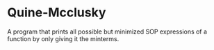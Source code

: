 # Quine-Mcclusky
 A program that prints all possible but minimized SOP expressions of a function by only giving it the minterms.
